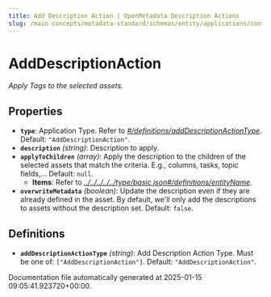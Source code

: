 ```yaml
---
title: Add Description Action | OpenMetadata Description Actions
slug: /main-concepts/metadata-standard/schemas/entity/applications/configuration/external/automator/adddescriptionaction
---
```


# AddDescriptionAction

*Apply Tags to the selected assets.*

## Properties

- **`type`**: Application Type. Refer to *[#/definitions/addDescriptionActionType](#definitions/addDescriptionActionType)*. Default: `"AddDescriptionAction"`.
- **`description`** *(string)*: Description to apply.
- **`applyToChildren`** *(array)*: Apply the description to the children of the selected assets that match the criteria. E.g., columns, tasks, topic fields,... Default: `null`.
  - **Items**: Refer to *[../../../../../type/basic.json#/definitions/entityName](#/../../../../type/basic.json#/definitions/entityName)*.
- **`overwriteMetadata`** *(boolean)*: Update the description even if they are already defined in the asset. By default, we'll only add the descriptions to assets without the description set. Default: `false`.
## Definitions

- **`addDescriptionActionType`** *(string)*: Add Description Action Type. Must be one of: `["AddDescriptionAction"]`. Default: `"AddDescriptionAction"`.


Documentation file automatically generated at 2025-01-15 09:05:41.923720+00:00.
